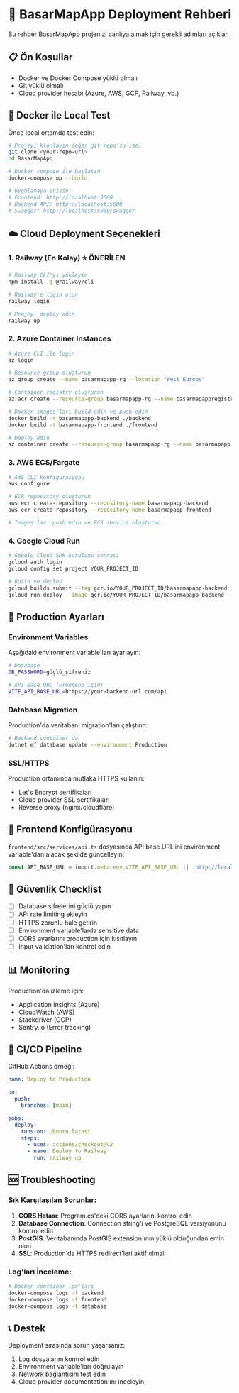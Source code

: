 # 🚀 BasarMapApp Deployment Rehberi

Bu rehber BasarMapApp projenizi canlıya almak için gerekli adımları açıklar.

## 📋 Ön Koşullar

- Docker ve Docker Compose yüklü olmalı
- Git yüklü olmalı
- Cloud provider hesabı (Azure, AWS, GCP, Railway, vb.)

## 🐳 Docker ile Local Test

Önce local ortamda test edin:

```bash
# Projeyi klonlayın (eğer git repo'su ise)
git clone <your-repo-url>
cd BasarMapApp

# Docker compose ile başlatın
docker-compose up --build

# Uygulamaya erişin:
# Frontend: http://localhost:3000
# Backend API: http://localhost:5000
# Swagger: http://localhost:5000/swagger
```

## ☁️ Cloud Deployment Seçenekleri

### 1. Railway (En Kolay) ⭐ ÖNERİLEN

```bash
# Railway CLI'yı yükleyin
npm install -g @railway/cli

# Railway'e login olun
railway login

# Projeyi deploy edin
railway up
```

### 2. Azure Container Instances

```bash
# Azure CLI ile login
az login

# Resource group oluşturun
az group create --name basarmapapp-rg --location "West Europe"

# Container registry oluşturun
az acr create --resource-group basarmapapp-rg --name basarmapappregistry --sku Basic

# Docker images'ları build edin ve push edin
docker build -t basarmapapp-backend ./backend
docker build -t basarmapapp-frontend ./frontend

# Deploy edin
az container create --resource-group basarmapapp-rg --name basarmapapp ...
```

### 3. AWS ECS/Fargate

```bash
# AWS CLI konfigürasyonu
aws configure

# ECR repository oluşturun
aws ecr create-repository --repository-name basarmapapp-backend
aws ecr create-repository --repository-name basarmapapp-frontend

# Images'ları push edin ve ECS service oluşturun
```

### 4. Google Cloud Run

```bash
# Google Cloud SDK kurulumu sonrası
gcloud auth login
gcloud config set project YOUR_PROJECT_ID

# Build ve deploy
gcloud builds submit --tag gcr.io/YOUR_PROJECT_ID/basarmapapp-backend ./backend
gcloud run deploy --image gcr.io/YOUR_PROJECT_ID/basarmapapp-backend --platform managed
```

## 🔧 Production Ayarları

### Environment Variables

Aşağıdaki environment variable'ları ayarlayın:

```bash
# Database
DB_PASSWORD=güçlü_şifreniz

# API Base URL (Frontend için)
VITE_API_BASE_URL=https://your-backend-url.com/api
```

### Database Migration

Production'da veritabanı migration'ları çalıştırın:

```bash
# Backend container'da
dotnet ef database update --environment Production
```

### SSL/HTTPS

Production ortamında mutlaka HTTPS kullanın:

- Let's Encrypt sertifikaları
- Cloud provider SSL sertifikaları
- Reverse proxy (nginx/cloudflare)

## 📱 Frontend Konfigürasyonu

`frontend/src/services/api.ts` dosyasında API base URL'ini environment variable'dan alacak şekilde güncelleyin:

```typescript
const API_BASE_URL = import.meta.env.VITE_API_BASE_URL || 'http://localhost:5000/api';
```

## 🔐 Güvenlik Checklist

- [ ] Database şifrelerini güçlü yapın
- [ ] API rate limiting ekleyin
- [ ] HTTPS zorunlu hale getirin
- [ ] Environment variable'larda sensitive data
- [ ] CORS ayarlarını production için kısıtlayın
- [ ] Input validation'ları kontrol edin

## 📊 Monitoring

Production'da izleme için:

- Application Insights (Azure)
- CloudWatch (AWS)
- Stackdriver (GCP)
- Sentry.io (Error tracking)

## 🔄 CI/CD Pipeline

GitHub Actions örneği:

```yaml
name: Deploy to Production

on:
  push:
    branches: [main]

jobs:
  deploy:
    runs-on: ubuntu-latest
    steps:
      - uses: actions/checkout@v2
      - name: Deploy to Railway
        run: railway up
```

## 🆘 Troubleshooting

### Sık Karşılaşılan Sorunlar:

1. **CORS Hatası**: Program.cs'deki CORS ayarlarını kontrol edin
2. **Database Connection**: Connection string'i ve PostgreSQL versiyonunu kontrol edin
3. **PostGIS**: Veritabanında PostGIS extension'ının yüklü olduğundan emin olun
4. **SSL**: Production'da HTTPS redirect'leri aktif olmalı

### Log'ları İnceleme:

```bash
# Docker container log'ları
docker-compose logs -f backend
docker-compose logs -f frontend
docker-compose logs -f database
```

## 📞 Destek

Deployment sırasında sorun yaşarsanız:
1. Log dosyalarını kontrol edin
2. Environment variable'ları doğrulayın
3. Network bağlantısını test edin
4. Cloud provider documentation'ını inceleyin 